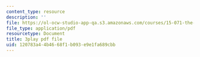 ```yaml
---
content_type: resource
description: ''
file: https://ol-ocw-studio-app-qa.s3.amazonaws.com/courses/15-071-the-analytics-edge-spring-2017/120783a44b4668f1b093e9e1fa689cbb_gE1wRDQMR8E.pdf
file_type: application/pdf
resourcetype: Document
title: 3play pdf file
uid: 120783a4-4b46-68f1-b093-e9e1fa689cbb
---
```

